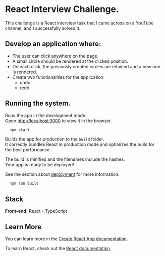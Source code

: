 
# React Interview Challenge.

This challenge is a React interview task that I came across on a YouTube channel, and I successfully solved it.



## Develop an application where:

- The user can click anywhere on the page.
- A small circle should be rendered at the clicked position.
- On each click, the previously created circles are retained and a new one is rendered.
- Create two functionalities for the application:
    - undo
    - redo


## Running the system.

Runs the app in the development mode.\
Open [http://localhost:3000](http://localhost:3000) to view it in the browser.

```bash
  npm start
```

Builds the app for production to the `build` folder.\
It correctly bundles React in production mode and optimizes the build for the best performance.

The build is minified and the filenames include the hashes.\
Your app is ready to be deployed!

See the section about [deployment](https://facebook.github.io/create-react-app/docs/deployment) for more information.

```bash
  npm run build
```

## Stack

**Front-end:** React - TypeScript


## Learn More

You can learn more in the [Create React App documentation](https://facebook.github.io/create-react-app/docs/getting-started).

To learn React, check out the [React documentation](https://reactjs.org/).
